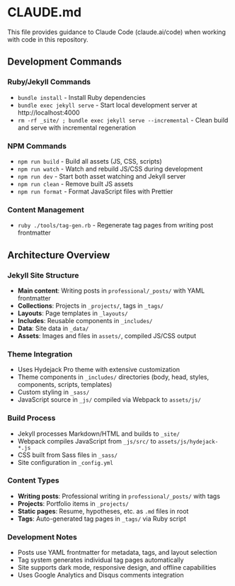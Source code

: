 # CLAUDE.md

This file provides guidance to Claude Code (claude.ai/code) when working with code in this repository.

## Development Commands

### Ruby/Jekyll Commands
- `bundle install` - Install Ruby dependencies
- `bundle exec jekyll serve` - Start local development server at http://localhost:4000
- `rm -rf _site/ ; bundle exec jekyll serve --incremental` - Clean build and serve with incremental regeneration

### NPM Commands  
- `npm run build` - Build all assets (JS, CSS, scripts)
- `npm run watch` - Watch and rebuild JS/CSS during development
- `npm run dev` - Start both asset watching and Jekyll server
- `npm run clean` - Remove built JS assets
- `npm run format` - Format JavaScript files with Prettier

### Content Management
- `ruby ./tools/tag-gen.rb` - Regenerate tag pages from writing post frontmatter

## Architecture Overview

### Jekyll Site Structure
- **Main content**: Writing posts in `professional/_posts/` with YAML frontmatter
- **Collections**: Projects in `_projects/`, tags in `_tags/`
- **Layouts**: Page templates in `_layouts/` 
- **Includes**: Reusable components in `_includes/`
- **Data**: Site data in `_data/`
- **Assets**: Images and files in `assets/`, compiled JS/CSS output

### Theme Integration
- Uses Hydejack Pro theme with extensive customization
- Theme components in `_includes/` directories (body, head, styles, components, scripts, templates)
- Custom styling in `_sass/`
- JavaScript source in `_js/` compiled via Webpack to `assets/js/`

### Build Process
- Jekyll processes Markdown/HTML and builds to `_site/`
- Webpack compiles JavaScript from `_js/src/` to `assets/js/hydejack-*.js`
- CSS built from Sass files in `_sass/`
- Site configuration in `_config.yml`

### Content Types
- **Writing posts**: Professional writing in `professional/_posts/` with tags
- **Projects**: Portfolio items in `_projects/`
- **Static pages**: Resume, hypotheses, etc. as `.md` files in root
- **Tags**: Auto-generated tag pages in `_tags/` via Ruby script

### Development Notes
- Posts use YAML frontmatter for metadata, tags, and layout selection
- Tag system generates individual tag pages automatically
- Site supports dark mode, responsive design, and offline capabilities
- Uses Google Analytics and Disqus comments integration